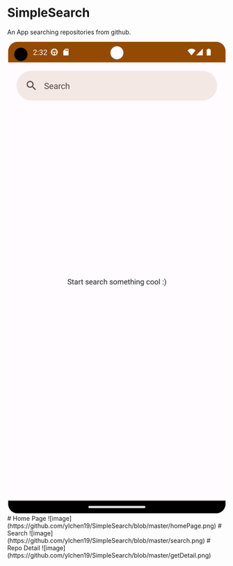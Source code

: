 # SimpleSearch
An App searching repositories from github.

<div align="center">
	<img src="https://github.com/ylchen19/SimpleSearch/blob/master/homePage.png" width="500">
</div>
# Home Page
![image](https://github.com/ylchen19/SimpleSearch/blob/master/homePage.png)
# Search
![image](https://github.com/ylchen19/SimpleSearch/blob/master/search.png)
# Repo Detail
![image](https://github.com/ylchen19/SimpleSearch/blob/master/getDetail.png)
